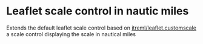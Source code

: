 Leaflet scale control in nautic miles
=====================================

Extends the default leaflet scale control based on [jtreml/leaflet.customscale](https://github.com/jtreml/leaflet.customscale) a scale control displaying the scale in nautical miles